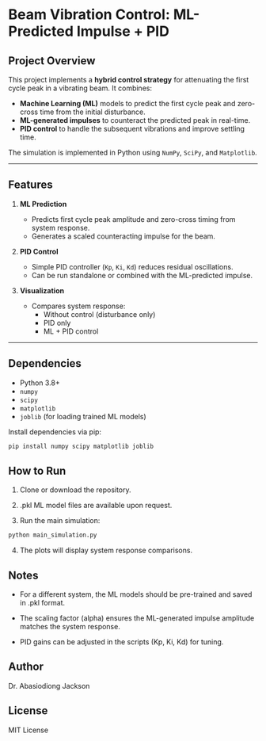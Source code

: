 # Beam Vibration Control: ML-Predicted Impulse + PID

## Project Overview
This project implements a **hybrid control strategy** for attenuating the first cycle peak in a vibrating beam. It combines:

- **Machine Learning (ML)** models to predict the first cycle peak and zero-cross time from the initial disturbance.
- **ML-generated impulses** to counteract the predicted peak in real-time.
- **PID control** to handle the subsequent vibrations and improve settling time.

The simulation is implemented in Python using `NumPy`, `SciPy`, and `Matplotlib`.

---

## Features

1. **ML Prediction**  
   - Predicts first cycle peak amplitude and zero-cross timing from system response.
   - Generates a scaled counteracting impulse for the beam.

2. **PID Control**  
   - Simple PID controller (`Kp`, `Ki`, `Kd`) reduces residual oscillations.
   - Can be run standalone or combined with the ML-predicted impulse.

3. **Visualization**  
   - Compares system response:
     - Without control (disturbance only)
     - PID only
     - ML + PID control

---

## Dependencies

- Python 3.8+  
- `numpy`  
- `scipy`  
- `matplotlib`  
- `joblib` (for loading trained ML models)  

Install dependencies via pip:

```bash
pip install numpy scipy matplotlib joblib

```

## How to Run

1. Clone or download the repository.

2. .pkl ML model files are available upon request.

3. Run the main simulation:

```bash
python main_simulation.py
```

4. The plots will display system response comparisons.

## Notes

- For a different system, the ML models should be pre-trained and saved in .pkl format.

- The scaling factor (alpha) ensures the ML-generated impulse amplitude matches the system response.

- PID gains can be adjusted in the scripts (Kp, Ki, Kd) for tuning.

## Author

Dr. Abasiodiong Jackson

## License

MIT License




